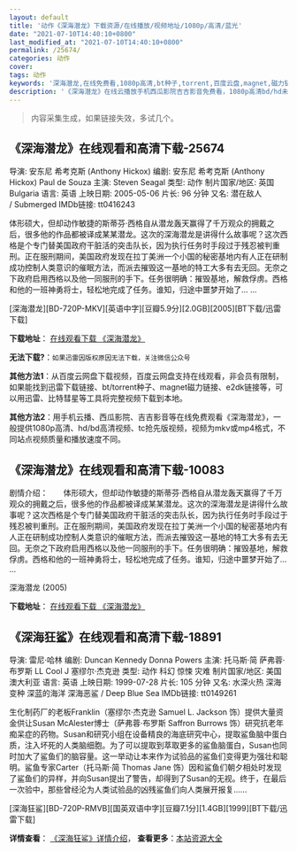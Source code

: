 ```yaml
---
layout: default
title: '动作《深海潜龙》下载资源/在线播放/视频地址/1080p/高清/蓝光'
date: "2021-07-10T14:40:10+0800"
last_modified_at: "2021-07-10T14:40:10+0800"
permalink: /25674/
categories: 动作
cover:
tags: 动作
keywords: '深海潜龙,在线免费看,1080p高清,bt种子,torrent,百度云盘,magnet,磁力链,迅雷下载资源'
description: '《深海潜龙》在线云播放手机西瓜影院吉吉影音免费看，1080p高清bd/hd未删减完整版和tc抢先枪版，mkv/mp4格式，附带bt/torrent种子、magnet/磁力链、百度云盘、网盘资源迅雷下载链接'
---
```


>内容采集生成，如果链接失效，多试几个。


## 《深海潜龙》在线观看和高清下载-25674

导演: 安东尼 希考克斯 (Anthony Hickox) 编剧: 安东尼 希考克斯 (Anthony Hickox) Paul de Souza 主演: Steven Seagal 类型: 动作 制片国家/地区: 英国 Bulgaria 语言: 英语 上映日期: 2005-05-06 片长: 96 分钟 又名: 潜在敌人 / Submerged IMDb链接: tt0416243

体形硕大，但却动作敏捷的斯蒂芬·西格自从潜龙轰天赢得了千万观众的拥戴之后，很多他的作品都被译成某某潜龙。这次的深海潜龙是讲得什么故事呢？这次西格是个专门替美国政府干脏活的突击队长，因为执行任务时手段过于残忍被判重刑。正在服刑期间，美国政府发现在拉丁美洲一个小国的秘密基地内有人正在研制成功控制人类意识的催眠方法，而派去摧毁这一基地的特工大多有去无回。无奈之下政府启用西格以及他一同服刑的手下。任务很明确：摧毁基地，解救俘虏。西格和他的一班神勇将士，轻松地完成了任务。谁知，归途中噩梦开始了… …


[深海潜龙][BD-720P-MKV][英语中字][豆瓣5.9分][2.0GB][2005][BT下载/迅雷下载]

**下载地址**： [在线观看下载 《深海潜龙》](https://www.btdx8.com/torrent/submerged_2005.html) 


**无法下载?**：`如果迅雷因版权原因无法下载，关注微信公众号 `

**其他方法1**：从百度云网盘下载视频，百度云网盘支持在线观看，非会员有限制，如果能找到迅雷下载链接、bt/torrent种子、magnet磁力链接、e2dk链接等，可以用迅雷、比特彗星等工具将完整视频下载到本地。

**其他方法2**：用手机云播、西瓜影院、吉吉影音等在线免费观看《深海潜龙》，一般提供1080p高清、hd/bd高清视频、tc抢先版视频，视频为mkv或mp4格式，不同站点视频质量和播放速度不同。


## 《深海潜龙》在线观看和高清下载-10083

剧情介绍：　　体形硕大，但却动作敏捷的斯蒂芬·西格自从潜龙轰天赢得了千万观众的拥戴之后，很多他的作品都被译成某某潜龙。这次的深海潜龙是讲得什么故事呢？这次西格是个专门替美国政府干脏活的突击队长，因为执行任务时手段过于残忍被判重刑。正在服刑期间，美国政府发现在拉丁美洲一个小国的秘密基地内有人正在研制成功控制人类意识的催眠方法，而派去摧毁这一基地的特工大多有去无回。无奈之下政府启用西格以及他一同服刑的手下。任务很明确：摧毁基地，解救俘虏。西格和他的一班神勇将士，轻松地完成了任务。谁知，归途中噩梦开始了... ...


深海潜龙 (2005)

**下载地址**： [在线观看下载 《深海潜龙》](https://www.btbtdy.me/btdy/dy8666.html) 


## 《深海狂鲨》在线观看和高清下载-18891

导演: 雷尼·哈林 编剧: Duncan Kennedy Donna Powers 主演: 托马斯·简 萨弗蓉·布罗斯 LL Cool J 塞缪尔·杰克逊 类型: 动作 科幻 惊悚 灾难 制片国家/地区: 美国 澳大利亚 语言: 英语 上映日期: 1999-07-28 片长: 105 分钟 又名: 水深火热 深海变种 深蓝的海洋 深海恶鲨 / Deep Blue Sea IMDb链接: tt0149261

生化制药厂的老板Franklin（塞缪尔·杰克逊 Samuel L. Jackson 饰）提供大量资金供让Susan McAlester博士（萨弗蓉·布罗斯 Saffron Burrows 饰）研究抗老年痴呆症的药物。Susan和研究小组在设备精良的海底研究中心，提取鲨鱼脑中蛋白质，注入坏死的人类脑细胞。为了可以提取到萃取更多的鲨鱼脑蛋白，Susan也同时加大了鲨鱼们的脑容量。这一举动让本来作为试验品的鲨鱼们变得更为强壮和聪明。鲨鱼专家Carter（托马斯·简 Thomas Jane 饰）因和鲨鱼们朝夕相处时发现了鲨鱼们的异样，并向Susan提出了警告，却得到了Susan的无视。终于，在最后一次验中，那些曾经沦为人类试验品的凶残鲨鱼们向人类展开报复……


[深海狂鲨][BD-720P-RMVB][国英双语中字][豆瓣7.1分][1.4GB][1999][BT下载/迅雷下载]

**详情查看**： [《深海狂鲨》详情介绍](/movie/18891/)， **查看更多**：[本站资源大全](/movie/t/all/)

